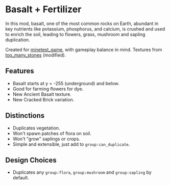 # Basalt + Fertilizer
In this mod, basalt, one of the most common rocks on Earth, abundant in key nutrients like potassium, phosphorus, and calcium, is crushed and used to enrich the soil, leading to flowers, grass, mushroom and sapling duplication.

Created for [minetest_game](https://content.minetest.net/packages/Minetest/minetest_game/), with gameplay balance in mind. Textures from [too_many_stones](https://content.minetest.net/packages/JoeEnderman/too_many_stones/) (modified).

## Features
- Basalt starts at y = -255 (underground) and below.
- Good for farming flowers for dye.
- New Ancient Basalt texture.
- New Cracked Brick variation.

## Distinctions
- Duplicates vegetation.
- Won't spawn patches of flora on soil.
- Won't "grow" saplings or crops.
- Simple and extensible, just add to `group:can_duplicate`.

## Design Choices
- Duplicates any `group:flora`, `group:mushroom` and `group:sapling` by default.
